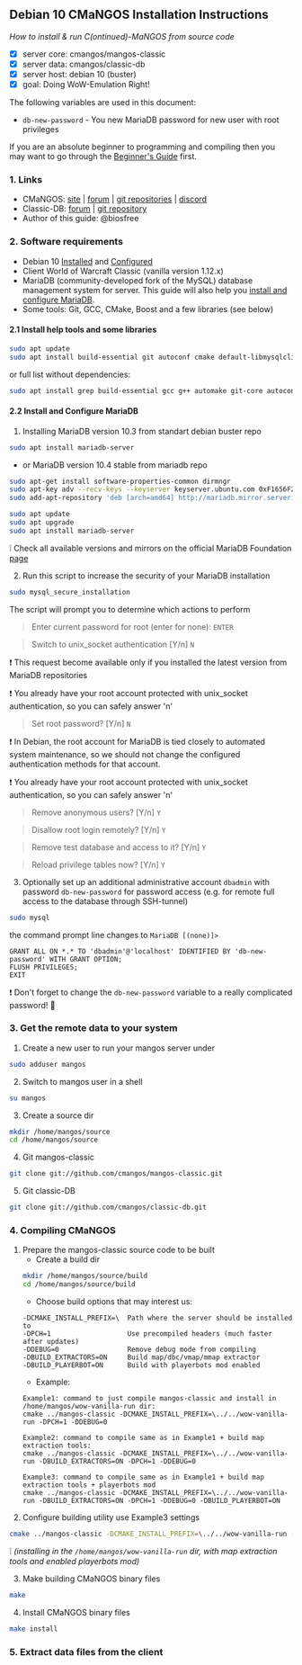 ## Debian 10 CMaNGOS Installation Instructions
*How to install & run C(ontinued)-MaNGOS from source code*
- [x] server core: cmangos/mangos-classic
- [x] server data: cmangos/classic-db
- [x] server host: debian 10 (buster)
- [x] goal: Doing WoW-Emulation Right!

The following variables are used in this document:
- `db-new-password` - You new MariaDB password for new user with root privileges

If you are an absolute beginner to programming and compiling then you may want to go through the [Beginner's Guide](https://github.com/cmangos/issues/wiki/Beginners-Guide-Home) first.

### 1. Links
- CMaNGOS: [site](https://cmangos.net) | [forum](https://forum.cmangos.net) | [git repositories](https://github.com/cmangos) | [discord](https://discord.gg/Dgzerzb)
- Classic-DB: [forum](https://github.com/cmangos/classic-db/issues) | [git repository](https://github.com/cmangos/classic-db)
- Author of this guide: @biosfree

### 2. Software requirements
- Debian 10 [Installed](https://github.com/biosfree/cmangos-help) and [Configured](https://github.com/biosfree/cmangos-help)
- Client World of Warcraft Classic (vanilla version 1.12.x)
- MariaDB (community-developed fork of the MySQL) database management system for server. This guide will also help you [install and configure MariaDB](#install_mariadb).
- Some tools: Git, GCC, CMake, Boost and a few libraries (see below)

#### 2.1 Install help tools and some libraries
```bash
sudo apt update
sudo apt install build-essential git autoconf cmake default-libmysqlclient-dev libtool libssl-dev zlibc libbz2-dev subversion libboost-all-dev
```
or full list without dependencies:
```bash
sudo apt install grep build-essential gcc g++ automake git-core autoconf make patch cmake default-libmysqlclient-dev libtool libssl-dev binutils zlibc libc6 libbz2-dev subversion libboost-all-dev
```

#### 2.2 Install and Configure MariaDB <a name="install_mariadb"></a>
1. Installing MariaDB version 10.3 from standart debian buster repo
```bash
sudo apt install mariadb-server
```
- or MariaDB version 10.4 stable from mariadb repo
```bash
sudo apt-get install software-properties-common dirmngr
sudo apt-key adv --recv-keys --keyserver keyserver.ubuntu.com 0xF1656F24C74CD1D8
sudo add-apt-repository 'deb [arch=amd64] http://mariadb.mirror.serveriai.lt/repo/10.4/debian buster main'
```
```bash
sudo apt update
sudo apt upgrade
sudo apt install mariadb-server
```
:grey_exclamation: Check all available versions and mirrors on the official MariaDB Foundation [page](https://downloads.mariadb.org/mariadb/repositories/#distro=Debian&distro_release=buster--buster)

2. Run this script to increase the security of your MariaDB installation
```bash
sudo mysql_secure_installation
```
The script will prompt you to determine which actions to perform

> Enter current password for root (enter for none): `ENTER`

> Switch to unix_socket authentication [Y/n] `N`

:exclamation: This request become available only if you installed the latest version from MariaDB repositories

:exclamation: You already have your root account protected with unix_socket authentication, so you can safely answer 'n'

> Set root password? [Y/n] `N`

:exclamation: In Debian, the root account for MariaDB is tied closely to automated system maintenance, so we should not change the configured authentication methods for that account.

:exclamation: You already have your root account protected with unix_socket authentication, so you can safely answer 'n'

> Remove anonymous users? [Y/n] `Y`

> Disallow root login remotely? [Y/n] `Y`

> Remove test database and access to it? [Y/n] `Y`

> Reload privilege tables now? [Y/n] `Y`

3. Optionally set up an additional administrative account `dbadmin` with password `db-new-password` for password access (e.g. for remote full access to the database through SSH-tunnel)
```bash
sudo mysql
```
the command prompt line changes to `MariaDB [(none)]>`
```mysql
GRANT ALL ON *.* TO 'dbadmin'@'localhost' IDENTIFIED BY 'db-new-password' WITH GRANT OPTION;
FLUSH PRIVILEGES;
EXIT
```
:exclamation: Don't forget to change the `db-new-password` variable to a really complicated password! :speak_no_evil:

### 3. Get the remote data to your system
1. Create a new user to run your mangos server under
```bash
sudo adduser mangos
```
2. Switch to mangos user in a shell
```bash
su mangos
```
3. Create a source dir
```bash
mkdir /home/mangos/source
cd /home/mangos/source
```
4. Git mangos-classic
```bash
git clone git://github.com/cmangos/mangos-classic.git
```
5. Git classic-DB
```bash
git clone git://github.com/cmangos/classic-db.git
```
### 4. Compiling CMaNGOS
1. Prepare the mangos-classic source code to be built
	- Create a build dir
	```bash
	mkdir /home/mangos/source/build
	cd /home/mangos/source/build
	```
	- Choose build options that may interest us:
	```
	-DCMAKE_INSTALL_PREFIX=\  Path where the server should be installed to
	-DPCH=1                   Use precompiled headers (much faster after updates)
	-DDEBUG=0                 Remove debug mode from compiling
	-DBUILD_EXTRACTORS=ON     Build map/dbc/vmap/mmap extractor
	-DBUILD_PLAYERBOT=ON      Build with playerbots mod enabled
	```
	- Example:
	```
	Example1: command to just compile mangos-classic and install in /home/mangos/wow-vanilla-run dir:
	cmake ../mangos-classic -DCMAKE_INSTALL_PREFIX=\../../wow-vanilla-run -DPCH=1 -DDEBUG=0
	
	Example2: command to compile same as in Example1 + build map extraction tools:
	cmake ../mangos-classic -DCMAKE_INSTALL_PREFIX=\../../wow-vanilla-run -DBUILD_EXTRACTORS=ON -DPCH=1 -DDEBUG=0
	
	Example3: command to compile same as in Example1 + build map extraction tools + playerbots mod
	cmake ../mangos-classic -DCMAKE_INSTALL_PREFIX=\../../wow-vanilla-run -DBUILD_EXTRACTORS=ON -DPCH=1 -DDEBUG=0 -DBUILD_PLAYERBOT=ON
	```
2. Configure building utility use Example3 settings
```bash
cmake ../mangos-classic -DCMAKE_INSTALL_PREFIX=\../../wow-vanilla-run -DBUILD_EXTRACTORS=ON -DPCH=1 -DDEBUG=0 -DBUILD_PLAYERBOT=ON
```
:grey_exclamation: *(installing in the `/home/mangos/wow-vanilla-run` dir, with map extraction tools and enabled playerbots mod)*

3. Make building CMaNGOS binary files
```bash
make
```
4. Install CMaNGOS binary files
```bash
make install
```
### 5. Extract data files from the client
